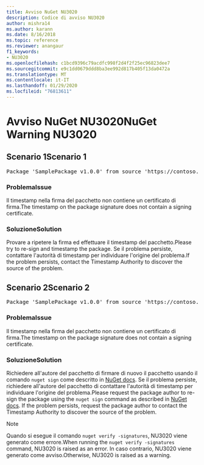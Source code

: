 ```yaml
---
title: Avviso NuGet NU3020
description: Codice di avviso NU3020
author: mishra14
ms.author: karann
ms.date: 8/16/2018
ms.topic: reference
ms.reviewer: anangaur
f1_keywords:
- NU3020
ms.openlocfilehash: c1bcd9396c79acdfc998f2d4f2f25ec96823dee7
ms.sourcegitcommit: e9c1dd0679ddd8ba3ee992d817b405f13da0472a
ms.translationtype: MT
ms.contentlocale: it-IT
ms.lasthandoff: 01/29/2020
ms.locfileid: "76813611"
---
```

# <a name="nuget-warning-nu3020"></a><span data-ttu-id="6fc4a-103">Avviso NuGet NU3020</span><span class="sxs-lookup"><span data-stu-id="6fc4a-103">NuGet Warning NU3020</span></span>

## <a name="scenario-1"></a><span data-ttu-id="6fc4a-104">Scenario 1</span><span class="sxs-lookup"><span data-stu-id="6fc4a-104">Scenario 1</span></span>

<pre>Package 'SamplePackage v1.0.0' from source 'https://contoso.com/index.json': The timestamp does not have a signing certificate.</pre>

### <a name="issue"></a><span data-ttu-id="6fc4a-105">Problema</span><span class="sxs-lookup"><span data-stu-id="6fc4a-105">Issue</span></span>

<span data-ttu-id="6fc4a-106">Il timestamp nella firma del pacchetto non contiene un certificato di firma.</span><span class="sxs-lookup"><span data-stu-id="6fc4a-106">The timestamp on the package signature does not contain a signing certificate.</span></span>


### <a name="solution"></a><span data-ttu-id="6fc4a-107">Soluzione</span><span class="sxs-lookup"><span data-stu-id="6fc4a-107">Solution</span></span>

<span data-ttu-id="6fc4a-108">Provare a ripetere la firma ed effettuare il timestamp del pacchetto.</span><span class="sxs-lookup"><span data-stu-id="6fc4a-108">Please try to re-sign and timestamp the package.</span></span> <span data-ttu-id="6fc4a-109">Se il problema persiste, contattare l'autorità di timestamp per individuare l'origine del problema.</span><span class="sxs-lookup"><span data-stu-id="6fc4a-109">If the problem persists, contact the Timestamp Authority to discover the source of the problem.</span></span>



## <a name="scenario-2"></a><span data-ttu-id="6fc4a-110">Scenario 2</span><span class="sxs-lookup"><span data-stu-id="6fc4a-110">Scenario 2</span></span>

<pre>Package 'SamplePackage v1.0.0' from source 'https://contoso.com/index.json': The primary signature's timestamp does not have a signing certificate.</pre>

### <a name="issue"></a><span data-ttu-id="6fc4a-111">Problema</span><span class="sxs-lookup"><span data-stu-id="6fc4a-111">Issue</span></span>

<span data-ttu-id="6fc4a-112">Il timestamp nella firma del pacchetto non contiene un certificato di firma.</span><span class="sxs-lookup"><span data-stu-id="6fc4a-112">The timestamp on the package signature does not contain a signing certificate.</span></span>


### <a name="solution"></a><span data-ttu-id="6fc4a-113">Soluzione</span><span class="sxs-lookup"><span data-stu-id="6fc4a-113">Solution</span></span>

<span data-ttu-id="6fc4a-114">Richiedere all'autore del pacchetto di firmare di nuovo il pacchetto usando il comando `nuget sign` come descritto in [NuGet docs](../../create-packages/sign-a-package.md). Se il problema persiste, richiedere all'autore del pacchetto di contattare l'autorità di timestamp per individuare l'origine del problema.</span><span class="sxs-lookup"><span data-stu-id="6fc4a-114">Please request the package author to re-sign the package using the `nuget sign` command as described in [NuGet docs](../../create-packages/sign-a-package.md). If the problem persists, request the package author to contact the Timestamp Authority to discover the source of the problem.</span></span>


> [!Note]
> <span data-ttu-id="6fc4a-115">Quando si esegue il comando `nuget verify -signatures`, NU3020 viene generato come errore.</span><span class="sxs-lookup"><span data-stu-id="6fc4a-115">When running the `nuget verify -signatures` command, NU3020 is raised as an error.</span></span> <span data-ttu-id="6fc4a-116">In caso contrario, NU3020 viene generato come avviso.</span><span class="sxs-lookup"><span data-stu-id="6fc4a-116">Otherwise, NU3020 is raised as a warning.</span></span>
